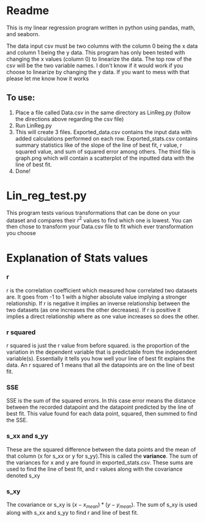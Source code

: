 # Readme
This is my linear regression program written in python using pandas, math, and seaborn.

The data input csv must be two columns with the column 0 being the x data and column 1 being the y data. This program 
has only been tested with changing the x values (column 0) to linearize the data. The top row of the csv will be the two
variable names. I don't know if it would work if you choose to linearize by changing the y data. If you want to mess with that 
please let me know how it works

## To use:
1. Place a file called Data.csv in the same directory as LinReg.py (follow the directions above regarding the csv file)
2. Run LinReg.py
3. This will create 3 files. Exported_data.csv contains the input data with added calculations performed on each row. Exported_stats.csv contains summary statistics
like of the slope of the line of best fit, r value, r squared value, and sum of squared error among others. 
The third file is graph.png which will contain a scatterplot of the inputted data with the line of best fit. 
4. Done!

# Lin_reg_test.py
This program tests various transformations that can be done on your dataset and compares their $`r^2`$ values to find which
one is lowest. You can then chose to transform your Data.csv file to fit which ever transformation you choose

# Explanation of Stats values
### r
r is the correlation coefficient which measured how correlated two datasets are. It goes from -1 to 1 with a higher absolute
value implying a stronger relationship. If r is negative it implies an inverse relationship between the two datasets (as 
one increases the other decreases). If r is positive it implies a direct relationship where as one value increases so does 
the other.

### r squared
r squared is just the r value from before squared.  is the proportion of the variation in the dependent variable that is 
predictable from the independent variable(s). Essentially it tells you how well your line of best fit explains the data. 
An r squared of 1 means that all the datapoints are on the line of best fit.

### SSE
SSE is the sum of the squared errors. In this case error means the distance between the recorded datapoint and the datapoint
predicted by the line of best fit. This value found for each data point, squared, then summed to find the SSE. 

### s_xx and s_yy
These are the squared difference between the data points and the mean of that column (x for s_xx or y for s_yy).This is called the 
**variance**. The sum of the variances for x and y are found in exported_stats.csv. These sums are used to find the line of best fit,
and r values along with the covariance denoted s_xy

### s_xy
The covariance or s_xy is $`(x-x_{mean})*(y-y_{mean})`$. The sum of  s_xy is used along with s_xx and s_yy to find r and 
line of best fit.
